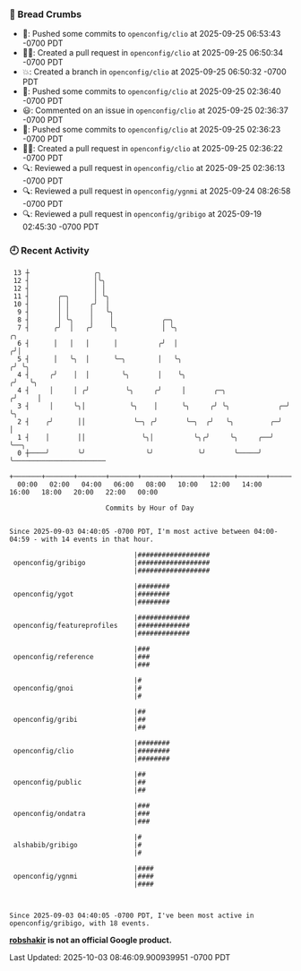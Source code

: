 ### 🍞 Bread Crumbs

 * 🚢: Pushed some commits to `openconfig/clio` at 2025-09-25 06:53:43 -0700 PDT
 * ✍🏼: Created a pull request in `openconfig/clio` at 2025-09-25 06:50:34 -0700 PDT
 * 💥: Created a branch in `openconfig/clio` at 2025-09-25 06:50:32 -0700 PDT
 * 🚢: Pushed some commits to `openconfig/clio` at 2025-09-25 02:36:40 -0700 PDT
 * 😃: Commented on an issue in `openconfig/clio` at 2025-09-25 02:36:37 -0700 PDT
 * 🚢: Pushed some commits to `openconfig/clio` at 2025-09-25 02:36:23 -0700 PDT
 * ✍🏼: Created a pull request in `openconfig/clio` at 2025-09-25 02:36:22 -0700 PDT
 * 🔍: Reviewed a pull request in  `openconfig/clio` at 2025-09-25 02:36:13 -0700 PDT
 * 🔍: Reviewed a pull request in  `openconfig/ygnmi` at 2025-09-24 08:26:58 -0700 PDT
 * 🔍: Reviewed a pull request in  `openconfig/gribigo` at 2025-09-19 02:45:30 -0700 PDT

### 🕘 Recent Activity
```
 13 ┼                ╭╮
 12 ┤                │╰╮
 12 ┤                │ │
 11 ┤       ╭─╮      │ ╰╮
 10 ┤       │ │     ╭╯  │
  9 ┤       │ │     │   ╰╮
  8 ┤       │ ╰╮    │    │            ╭─╮
  7 ┤      ╭╯  │   ╭╯    ╰╮           │ ╰╮                               ╭╮
  6 ┤      │   │   │      │          ╭╯  │                              ╭╯│
  5 ┤      │   ╰╮  │      ╰─╮        │   ╰╮                            ╭╯ ╰╮
  4 ┤     ╭╯    │  │        ╰╮       │    ╰╮                          ╭╯   ╰╮
  4 ┤     │     │ ╭╯         ╰╮     ╭╯     │       ╭─╮               ╭╯     │
  3 ┤     │     ╰╮│           ╰╮    │      ╰╮     ╭╯ ╰╮            ╭─╯      ╰╮
  2 ┤    ╭╯      ││            ╰─╮ ╭╯       ╰─╮  ╭╯   ╰╮         ╭─╯         │
  1 ┤    │       ││              ╰╮│          ╰╮╭╯     ╰╮     ╭──╯           ╰──╮
  0 ┼────╯       ╰╯               ╰╯           ╰╯       ╰─────╯                 ╰───────────────────────
    +───────+───────+───────+───────+───────+───────+───────+───────+───────+───────+───────+───────+────
  00:00   02:00   04:00   06:00   08:00   10:00   12:00   14:00   16:00   18:00   20:00   22:00   00:00   

						Commits by Hour of Day


Since 2025-09-03 04:40:05 -0700 PDT, I'm most active between 04:00-04:59 - with 14 events in that hour.

```



```
                               |##################
 openconfig/gribigo            |##################
                               |##################

                               |########
 openconfig/ygot               |########
                               |########

                               |#############
 openconfig/featureprofiles    |#############
                               |#############

                               |###
 openconfig/reference          |###
                               |###

                               |#
 openconfig/gnoi               |#
                               |#

                               |##
 openconfig/gribi              |##
                               |##

                               |########
 openconfig/clio               |########
                               |########

                               |##
 openconfig/public             |##
                               |##

                               |###
 openconfig/ondatra            |###
                               |###

                               |#
 alshabib/gribigo              |#
                               |#

                               |####
 openconfig/ygnmi              |####
                               |####



Since 2025-09-03 04:40:05 -0700 PDT, I've been most active in openconfig/gribigo, with 18 events.

```
**[robshakir](mailto:robjs@google.com) is not an official Google product.**  


Last Updated: 2025-10-03 08:46:09.900939951 -0700 PDT
